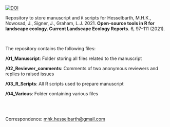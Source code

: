 [![DOI](https://img.shields.io/badge/DOI-10.1007/s40823-021-00067--y-blue)](https://doi.org/10.1007/s40823-021-00067-y)

Repository to store manuscript and `R` scripts for Hesselbarth, M.H.K., Nowosad, J., Signer, J., Graham, L.J. 2021. **Open-source tools in R for landscape ecology. Current Landscape Ecology Reports**. 6, 97–111 (2021).

<br/>

The repository contains the following files:

**/01_Manuscript**: Folder storing all files related to the manuscript

**/02_Reviewer_comments**: Comments of two anonymous reviewers and replies to raised issues

**/03_R_Scripts**: All R scripts used to prepare manuscript

**/04_Various**: Folder containing various files

<br/>
<br/>

Correspondence:
mhk.hesselbarth@gmail.com
